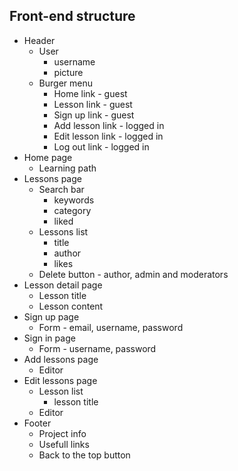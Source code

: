 ## Front-end structure
+ Header
  - User
     - username
     - picture
  - Burger menu
     - Home link - guest
     - Lesson link - guest
     - Sign up link - guest
     - Add lesson link - logged in
     - Edit lesson link - logged in
     - Log out link - logged in
+ Home page
  - Learning path
+ Lessons page
  - Search bar
      - keywords
      - category
      - liked
  - Lessons list
      - title
      - author
      - likes
  - Delete button - author, admin and moderators
+ Lesson detail page
  - Lesson title
  - Lesson content
+ Sign up page
   - Form - email, username, password
+ Sign in page
   - Form - username, password
+ Add lessons page
   - Editor
+ Edit lessons page
  - Lesson list
      - lesson title
  - Editor
+ Footer
  - Project info
  - Usefull links
  - Back to the top button